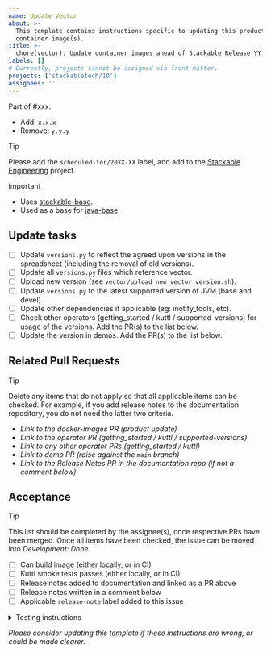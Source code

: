 ```yaml
---
name: Update Vector
about: >-
  This template contains instructions specific to updating this product and/or
  container image(s).
title: >-
  chore(vector): Update container images ahead of Stackable Release YY.M.X
labels: []
# Currently, projects cannot be assigned via front-matter.
projects: ['stackabletech/10']
assignees: ''
---
```


Part of #xxx.

<!--
This gives hints to the person doing the work.
Add/Change/Remove anything that isn't applicable anymore
-->
- Add: `x.x.x`
- Remove: `y.y.y`

> [!TIP]
> Please add the `scheduled-for/20XX-XX` label, and add to the [Stackable Engineering][1] project.
>
> [1]: https://github.com/orgs/stackabletech/projects/10

<!-- markdownlint-disable-next-line MD028 -->
> [!IMPORTANT]
>
> - Uses [stackable-base](https://github.com/stackabletech/docker-images/blob/main/stackable-base/Dockerfile).
> - Used as a base for [java-base](https://github.com/stackabletech/docker-images/blob/main/java-base/Dockerfile).

## Update tasks

- [ ] Update `versions.py` to reflect the agreed upon versions in the spreadsheet (including the removal of old versions).
- [ ] Update all `versions.py` files which reference vector.
- [ ] Upload new version (see `vector/upload_new_vector_version.sh`).
- [ ] Update `versions.py` to the latest supported version of JVM (base and devel).
- [ ] Update other dependencies if applicable (eg: inotify_tools, etc).
- [ ] Check other operators (getting_started / kuttl / supported-versions) for usage of the versions. Add the PR(s) to the list below.
- [ ] Update the version in demos. Add the PR(s) to the list below.

## Related Pull Requests

> [!TIP]
> Delete any items that do not apply so that all applicable items can be checked.
> For example, if you add release notes to the documentation repository, you do not need the latter two criteria.

- _Link to the docker-images PR (product update)_
- _Link to the operator PR (getting_started / kuttl / supported-versions)_
- _Link to any other operator PRs (getting_started / kuttl)_
- _Link to demo PR (raise against the `main` branch)_
- _Link to the Release Notes PR in the documentation repo (if not a comment below)_

## Acceptance

> [!TIP]
> This list should be completed by the assignee(s), once respective PRs have been merged. Once all items have been
> checked, the issue can be moved into _Development: Done_.

- [ ] Can build image (either locally, or in CI)
- [ ] Kuttl smoke tests passes (either locally, or in CI)
- [ ] Release notes added to documentation and linked as a PR above
- [ ] Release notes written in a comment below
- [ ] Applicable `release-note` label added to this issue

<details>
<summary>Testing instructions</summary>

```shell
# See the latest version at https://pypi.org/project/image-tools-stackabletech/
pip install image-tools-stackabletech==0.0.16

bake --product vector=x.y.z # where x.y.z is the new version added in this PR

kind load docker-image oci.stackable.tech/sdp/vector:x.y.z-stackable0.0.0-dev

# Change directory into one of the operator repositories and update the
# product version in tests/test-definition.yaml
./scripts/run-tests --test-suite smoke-latest # or similar
```

</details>

_Please consider updating this template if these instructions are wrong, or
could be made clearer._

